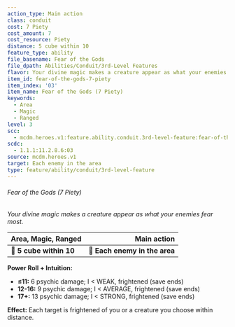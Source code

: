 ```yaml
---
action_type: Main action
class: conduit
cost: 7 Piety
cost_amount: 7
cost_resource: Piety
distance: 5 cube within 10
feature_type: ability
file_basename: Fear of the Gods
file_dpath: Abilities/Conduit/3rd-Level Features
flavor: Your divine magic makes a creature appear as what your enemies fear most.
item_id: fear-of-the-gods-7-piety
item_index: '03'
item_name: Fear of the Gods (7 Piety)
keywords:
  - Area
  - Magic
  - Ranged
level: 3
scc:
  - mcdm.heroes.v1:feature.ability.conduit.3rd-level-feature:fear-of-the-gods-7-piety
scdc:
  - 1.1.1:11.2.8.6:03
source: mcdm.heroes.v1
target: Each enemy in the area
type: feature/ability/conduit/3rd-level-feature
---
```


###### Fear of the Gods (7 Piety)

*Your divine magic makes a creature appear as what your enemies fear most.*

| **Area, Magic, Ranged** |               **Main action** |
| ----------------------- | ----------------------------: |
| **📏 5 cube within 10** | **🎯 Each enemy in the area** |

**Power Roll + Intuition:**

- **≤11:** 6 psychic damage; I < WEAK, frightened (save ends)
- **12-16:** 9 psychic damage; I < AVERAGE, frightened (save ends)
- **17+:** 13 psychic damage; I < STRONG, frightened (save ends)

**Effect:** Each target is frightened of you or a creature you choose within distance.
